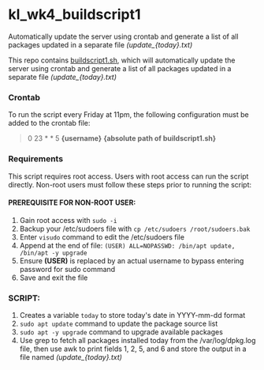 # kl_wk4_buildscript1

Automatically update the server using crontab and generate a list of all packages updated in a separate file *(update_{today}.txt)*

This repo contains [buildscript1.sh](https://github.com/cadenhong/kl_wk4_buildscript1/blob/main/buildscript1.sh), which will automatically update the server using crontab and generate a list of all packages updated in a separate file *(update_{today}.txt)*

### Crontab
To run the script every Friday at 11pm, the following configuration must be added to the crontab file:
> 0 23 * * 5  **{username}**  **{absolute path of buildscript1.sh}**

### Requirements
This script requires root access. Users with root access can run the script directly. Non-root users must follow these steps prior to running the script:

#### PREREQUISITE FOR NON-ROOT USER:
1. Gain root access with `sudo -i`
2. Backup your /etc/sudoers file with `cp /etc/sudoers /root/sudoers.bak`
3. Enter `visudo` command to edit the /etc/sudoers file
4. Append at the end of file: `(USER) ALL=NOPASSWD: /bin/apt update, /bin/apt -y upgrade`
5. Ensure **(USER)** is replaced by an actual username to bypass entering password for sudo command
6. Save and exit the file
    
### SCRIPT:
1. Creates a variable `today` to store today's date in YYYY-mm-dd format
2. `sudo apt update` command to update the package source list
3. `sudo apt -y upgrade` command to upgrade available packages
4. Use grep to fetch all packages installed today from the /var/log/dpkg.log file, then use awk to print fields 1, 2, 5, and 6 and store the output in a file named *(update_{today}.txt)*
